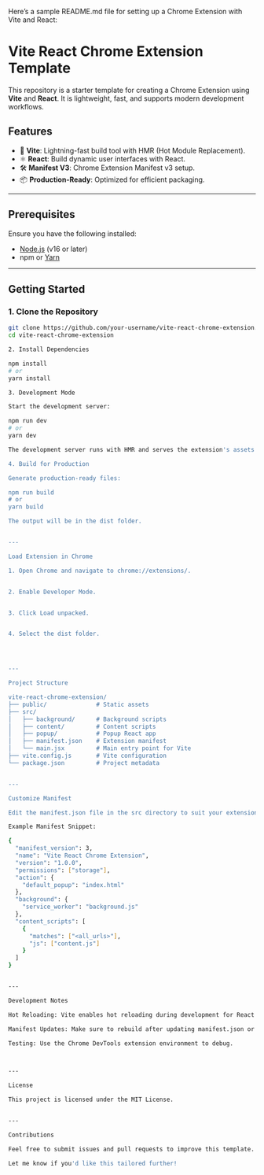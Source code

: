 Here’s a sample README.md file for setting up a Chrome Extension with Vite and React:

# Vite React Chrome Extension Template

This repository is a starter template for creating a Chrome Extension using **Vite** and **React**. It is lightweight, fast, and supports modern development workflows.

## Features

- 🚀 **Vite**: Lightning-fast build tool with HMR (Hot Module Replacement).
- ⚛️ **React**: Build dynamic user interfaces with React.
- 🛠️ **Manifest V3**: Chrome Extension Manifest v3 setup.
- 📦 **Production-Ready**: Optimized for efficient packaging.

---

## Prerequisites

Ensure you have the following installed:

- [Node.js](https://nodejs.org/) (v16 or later)
- npm or [Yarn](https://yarnpkg.com/)

---

## Getting Started

### 1. Clone the Repository

```bash
git clone https://github.com/your-username/vite-react-chrome-extension.git
cd vite-react-chrome-extension

2. Install Dependencies

npm install
# or
yarn install

3. Development Mode

Start the development server:

npm run dev
# or
yarn dev

The development server runs with HMR and serves the extension's assets.

4. Build for Production

Generate production-ready files:

npm run build
# or
yarn build

The output will be in the dist folder.


---

Load Extension in Chrome

1. Open Chrome and navigate to chrome://extensions/.


2. Enable Developer Mode.


3. Click Load unpacked.


4. Select the dist folder.




---

Project Structure

vite-react-chrome-extension/
├── public/              # Static assets
├── src/
│   ├── background/      # Background scripts
│   ├── content/         # Content scripts
│   ├── popup/           # Popup React app
│   ├── manifest.json    # Extension manifest
│   └── main.jsx         # Main entry point for Vite
├── vite.config.js       # Vite configuration
└── package.json         # Project metadata


---

Customize Manifest

Edit the manifest.json file in the src directory to suit your extension's needs.

Example Manifest Snippet:

{
  "manifest_version": 3,
  "name": "Vite React Chrome Extension",
  "version": "1.0.0",
  "permissions": ["storage"],
  "action": {
    "default_popup": "index.html"
  },
  "background": {
    "service_worker": "background.js"
  },
  "content_scripts": [
    {
      "matches": ["<all_urls>"],
      "js": ["content.js"]
    }
  ]
}


---

Development Notes

Hot Reloading: Vite enables hot reloading during development for React components.

Manifest Updates: Make sure to rebuild after updating manifest.json or background scripts.

Testing: Use the Chrome DevTools extension environment to debug.



---

License

This project is licensed under the MIT License.


---

Contributions

Feel free to submit issues and pull requests to improve this template. Your contributions are welcome!

Let me know if you'd like this tailored further!

